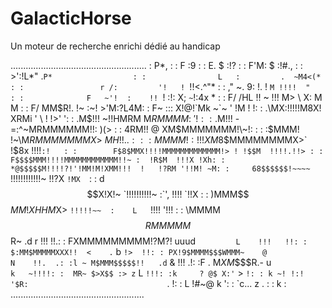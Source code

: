 # GalacticHorse
Un moteur de recherche enrichi dédié au handicap

......................................................
:                       P*,                          :
:                       F :9                         :
:                E.    $  :!?                        :
:                F'M:  $   :!#.,                     :
:                >':!L*"       .`P*                  :
:                L   :         .  ~M4<(*             :
:                 r /:         '!   ! `!!<.^"*       :
:               ,"  ~.       9: !.  !  `M !!!!  "    :
:              F   ~'!  :    !! `! :!:  X; `~`!:4x * :
:              F/       /HL  !!  ~ !!!   M> \ X: M M :
:             F/        MM$R!.     !~   :~!  >'M:?L4M:
:            F~    :::  X!@!`Mk          ~`~ ' !M ! !:
:          .\MX:!!!!!M8X!   XRMi         '  \ ! !>' ':
:          .M$!!! ~!!HMRM M$RMMMM:             ~'!	 :
:          .$M!!!   -=:^~MRMMMMMM!!:            )(>  :
:          4RM!!   @  XM$MMMMMMM!\~!:				 :
:         :$MMM!   \!~\M$RMMMMMMMX >~MH   !!..		 :
:         :MMMM!:!!!XM8$$MMMMMMMMX>` !$8x  !!!!`:!   :
:        F$8$MMX!!!!MMMMMMMMMMMMM!> ! !$$M  !!!!.!!> :
:       F$$$$MMM!!!!MMMMMMMMMMMM!!~ :  !R$M  !!!X !Xh:
:      *@$$$$$M!!!!?!'!MM!M!XMM!!!  !   !?RM '!!M! ~M:
:     68$$$$$$!~~~~` !!!!!!!!!!!!~       !!?X `!MX  `:
:     d$$$$$$X!X!~   `!!!!!!!!!!~ :`',    !!!! `!!X  :
:    )MMM$$$MM!XHHM$X> `!!!!!~~  :    L   `!!!! '!!! :
:   \MMMM$$RMMMMM$$R~          .d      r    !!!   !!.:
:  FXMMMMMMMMM!?M?!       uuud`         L    !!!   !!:
: $:MM$MMMMMXXX!!  <    .`               b    `!>  !!:
: PX!9$MMMM$$$WMMM~    @                  N    !!.  .:
:l ~ M$MMM$$$$$!!   .d`                    &   !!! .!:
:F  . M$XM$$$$R.- u`                        k   ~!!!!:
:  MR~ $>X$$ :> z`                           L   `!!!:
:k     ? @$ X:'`                              >    `!:
: k ~! !:! '$R:                               `.    !:
:  L       !#~@                                 k   ':
:   `c...  z                                      .  :
:                                                  k :
.....................................................
